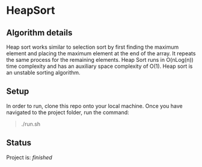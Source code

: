 # HeapSort

## Algorithm details

Heap sort works similar to selection sort by first finding the maximum element and placing the maximum element at the end of the array. It repeats the same process for the remaining elements. Heap Sort runs in O(nLog(n)) time complexity and has an auxiliary space complexity of O(1). Heap sort is an unstable sorting algorithm.

## Setup

In order to run, clone this repo onto your local machine. Once you have navigated to the project folder, run the command:

> ./run.sh

## Status

Project is: _finished_
